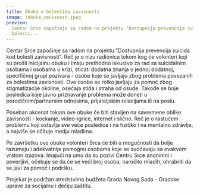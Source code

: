 ```yaml
---
title: Obuka o bolestima zavisnosti
image: /obuka_zavisnost.jpeg
preview:
  Centar Srce započinje sa radom na projektu "Dostupnija prevencija suicida kod
  bolesti...
---
```


Centar Srce započinje sa radom na projektu "Dostupnija prevencija suicida kod
bolesti zavisnosti". Reč je o nizu radionica tokom kog će volonteri koji su
prošli inicijalnu obuku i imaju prethodno iskustvo za rad sa suicidalnim osobama
i osobama u krizi, sticati dodatna znanja o jednoj dodatnoj, specifičnoj grupi
pozivara - osobe koje se javljaju zbog problema povezanih za bolestima
zavisnosti. Ove osobe se retko javljaju za pomoć zbog stigmatizacije okoline,
osećaja stida i straha od osude. Takođe se boje posledica koje javno priznavanje
problema može doneti u porodičnim/partnersim odnosima, prijateljskim relacijama
ili na poslu.

Poseban akcenat tokom ove obuke će biti stavljen na savremene oblike
zavisnosti - kockanje, video-igrice, internet i slično. Reč je o rastućem
problemu koji ostavlja sve veće posledice i na fizičko i na mentalno zdravlje, a
najviše se očituje medju mladima.

Po završetku ove obuke volonteri Srca će biti u mogućnosti da bolje razumeju i
adekvatnije pomognu osobama koje se suočavaju sa ovakvom vrstom izazova. Imajući
na umu da su pozivi Centru Srce anonimni i poverljivi, očekuje se da će se veći
broj osoba, naročito mladih, ohrabriti da se javi za pomoć i podršku.

Projekat je podržan stredstvima budžeta Grada Novog Sada - Gradske uprave za
socijalnu i dečiju zaštitu.
